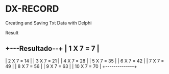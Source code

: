 # DX-RECORD
Creating and Saving Txt Data with Delphi

Result

+---Resultado--+
|  1 X 7 =  7  |
----------------
|  2 X 7 = 14  |
|  3 X 7 = 21  |
|  4 X 7 = 28  |
|  5 X 7 = 35  |
|  6 X 7 = 42  |
|  7 X 7 = 49  |
|  8 X 7 = 56  |
|  9 X 7 = 63  |
| 10 X 7 = 70  |
+--------------+
